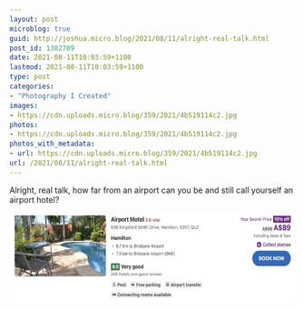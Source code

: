 ```yaml
---
layout: post
microblog: true
guid: http://joshua.micro.blog/2021/08/11/alright-real-talk.html
post_id: 1382709
date: 2021-08-11T10:03:59+1100
lastmod: 2021-08-11T10:03:59+1100
type: post
categories:
- "Photography I Created"
images:
- https://cdn.uploads.micro.blog/359/2021/4b519114c2.jpg
photos:
- https://cdn.uploads.micro.blog/359/2021/4b519114c2.jpg
photos_with_metadata:
- url: https://cdn.uploads.micro.blog/359/2021/4b519114c2.jpg
url: /2021/08/11/alright-real-talk.html
---
```

Alright, real talk, how far from an airport can you be and still call yourself an airport hotel?

<img src="uploads/2021/4b519114c2.jpg" width="600" height="158" alt="" />
